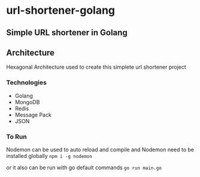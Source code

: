 # url-shortener-golang

## Simple URL shortener in Golang

## Architecture

Hexagonal Architecture used to create this simplete url shortener project

### Technologies

- Golang
- MongoDB
- Redis
- Message Pack
- JSON

### To Run

Nodemon can be used to auto reload and compile and Nodemon need to be installed globally
`npm i -g nodemon`

or it also can be run with go default commands
`go run main.go`
